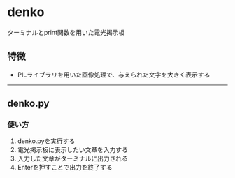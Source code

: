 # denko
ターミナルとprint関数を用いた電光掲示板

## 特徴
- PILライブラリを用いた画像処理で、与えられた文字を大きく表示する

---
## denko.py

### 使い方
1. denko.pyを実行する
2. 電光掲示板に表示したい文章を入力する
3. 入力した文章がターミナルに出力される
4. Enterを押すことで出力を終了する
